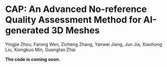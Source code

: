 # CAP: An Advanced No-reference Quality Assessment Method for AI-generated 3D Meshes

Yingjie Zhou, Farong Wen, Zicheng Zhang, Yanwei Jiang, Jun Jia, Xiaohong Liu, Xiongkuo Min, Guangtao Zhai

**The code is coming soon.**
